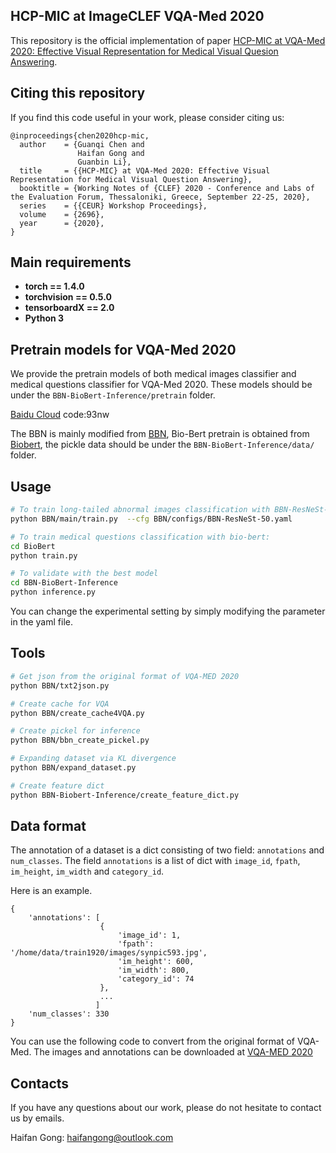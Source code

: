 ## HCP-MIC at ImageCLEF VQA-Med 2020
This repository is the official implementation of paper [HCP-MIC at VQA-Med 2020: Effective Visual Representation for Medical Visual Quesion Answering](http://ceur-ws.org/Vol-2696/paper_74.pdf).

## Citing this repository
If you find this code useful in your work, please consider citing us:

```
@inproceedings{chen2020hcp-mic,
  author    = {Guanqi Chen and
               Haifan Gong and
               Guanbin Li},
  title     = {{HCP-MIC} at VQA-Med 2020: Effective Visual Representation for Medical Visual Question Answering},
  booktitle = {Working Notes of {CLEF} 2020 - Conference and Labs of the Evaluation Forum, Thessaloniki, Greece, September 22-25, 2020},
  series    = {{CEUR} Workshop Proceedings},
  volume    = {2696},
  year      = {2020},
}
```

## Main requirements

  * **torch == 1.4.0**
  * **torchvision == 0.5.0**
  * **tensorboardX == 2.0**
  * **Python 3**

## Pretrain models for VQA-Med 2020

We provide the pretrain models of both medical images classifier and medical questions classifier for VQA-Med 2020.
These models should be under the ```BBN-BioBert-Inference/pretrain``` folder.

[Baidu Cloud](https://pan.baidu.com/s/1LX9NZ66PLnacqhZSo7mXvg) code:93nw

The BBN is mainly modified from [BBN](https://github.com/Megvii-Nanjing/BBN), Bio-Bert pretrain is obtained from [Biobert](https://github.com/dmis-lab/biobert), the pickle data should be under the ```BBN-BioBert-Inference/data/``` folder. 

## Usage
```bash
# To train long-tailed abnormal images classification with BBN-ResNeSt-50:
python BBN/main/train.py  --cfg BBN/configs/BBN-ResNeSt-50.yaml     

# To train medical questions classification with bio-bert:
cd BioBert
python train.py

# To validate with the best model
cd BBN-BioBert-Inference
python inference.py
```

You can change the experimental setting by simply modifying the parameter in the yaml file.

## Tools

```bash
# Get json from the original format of VQA-MED 2020
python BBN/txt2json.py

# Create cache for VQA
python BBN/create_cache4VQA.py

# Create pickel for inference
python BBN/bbn_create_pickel.py

# Expanding dataset via KL divergence
python BBN/expand_dataset.py

# Create feature dict
python BBN-Biobert-Inference/create_feature_dict.py
```

## Data format

The annotation of a dataset is a dict consisting of two field: `annotations` and `num_classes`.
The field `annotations` is a list of dict with
`image_id`, `fpath`, `im_height`, `im_width` and `category_id`.

Here is an example.
```
{
    'annotations': [
                    {
                        'image_id': 1,
                        'fpath': '/home/data/train1920/images/synpic593.jpg',
                        'im_height': 600,
                        'im_width': 800,
                        'category_id': 74
                    },
                    ...
                   ]
    'num_classes': 330
}
```
You can use the following code to convert from the original format of VQA-Med. 
The images and annotations can be downloaded at [VQA-MED 2020](https://www.aicrowd.com/challenges/imageclef-2020-vqa-med-vqa)


## Contacts
If you have any questions about our work, please do not hesitate to contact us by emails.

Haifan Gong: haifangong@outlook.com
